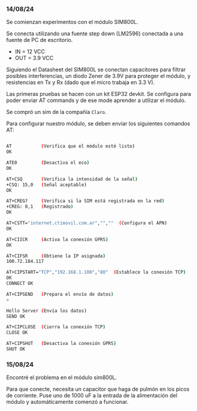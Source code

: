 ### 14/08/24

Se comienzan experimentos con el módulo SIM800L.

Se conecta utilizando una fuente step down (LM2596) conectada a una fuente de PC de escritorio.

* IN = 12 VCC
* OUT = 3.9 VCC

Siguiendo el Datasheet del SIM800L se conectan capacitores para filtrar posibles interferencias, un diodo Zener de 3.9V para proteger el módulo, y resistencias en Tx y Rx (dado que el micro trabaja en 3.3 V).

Las primeras pruebas se hacen con un kit ESP32 devkit. Se configura para poder enviar AT commands y de ese mode aprender a utilizar el módulo.

Se compró un sim de la compañía `Claro`.

Para configurar nuestro módulo, se deben enviar los siguientes comandos AT:

```bash

AT           (Verifica que el módulo esté listo)
OK

ATE0         (Desactiva el eco)
OK

AT+CSQ       (Verifica la intensidad de la señal)
+CSQ: 15,0   (Señal aceptable)
OK

AT+CREG?     (Verifica si la SIM está registrada en la red)
+CREG: 0,1   (Registrado)
OK

AT+CSTT="internet.ctimovil.com.ar","",""  (Configura el APN)
OK

AT+CIICR     (Activa la conexión GPRS)
OK

AT+CIFSR     (Obtiene la IP asignada)
100.72.184.117

AT+CIPSTART="TCP","192.168.1.100","80"  (Establece la conexión TCP)
OK
CONNECT OK

AT+CIPSEND   (Prepara el envío de datos)
>

Hello Server (Envía los datos)
SEND OK

AT+CIPCLOSE  (Cierra la conexión TCP)
CLOSE OK

AT+CIPSHUT   (Desactiva la conexión GPRS)
SHUT OK

```

### 15/08/24

Encontré el problema en el módulo sim800L.

Para que conecte, necesita un capacitor que haga de pulmón en los picos de corriente. Puse uno de 1000 uF a la entrada de la alimentación del módulo y automáticamente comenzó a funcionar.
